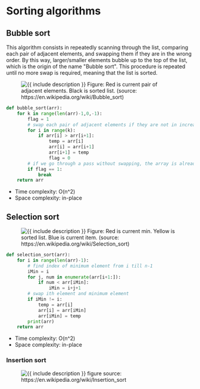 # Sorting algorithms

## Bubble sort

This algorithm consists in repeatedly scanning through the list, comparing each pair of adjacent elements, and swapping them if they are in the wrong order. By this way, larger/smaller elements bubble up to the top of the list, which is the origin of the name "Bubble sort". This procedure is repeated until no more swap is required, meaning that the list is sorted. 

<figure class="image">
  <img src="https://upload.wikimedia.org/wikipedia/commons/c/c8/Bubble-sort-example-300px.gif" alt="{{ include description }}">
  Figure: Red is current pair of adjacent elements. Black is sorted list. (source: https://en.wikipedia.org/wiki/Bubble_sort)
</figure>

```python
def bubble_sort(arr):
    for k in range(len(arr)-1,0,-1):       
        flag = 1   
        # swap each pair of adjacent elements if they are not in increasing order
        for i in range(k):
            if arr[i] > arr[i+1]:   
                temp = arr[i]
                arr[i] = arr[i+1]
                arr[i+1] = temp
                flag = 0
        # if we go through a pass without swapping, the array is already sorted
        if flag == 1:               
            break
    return arr
```

* Time complexity: O(n^2)
* Space complexity: in-place
 


## Selection sort

<figure class="image">
  <img src="https://upload.wikimedia.org/wikipedia/commons/9/94/Selection-Sort-Animation.gif" alt="{{ include description }}">
  Figure: Red is current min. Yellow is sorted list. Blue is current item. (source: https://en.wikipedia.org/wiki/Selection_sort)
</figure>

```python
def selection_sort(arr):
    for i in range(len(arr)-1):                   
        # find index of minimum element from i till n-1
        iMin = i
        for j, num in enumerate(arr[i+1:]):                
            if num < arr[iMin]:
                iMin = i+j+1
        # swap ith element and minimum element 
        if iMin != i:
            temp = arr[i]
            arr[i] = arr[iMin]
            arr[iMin] = temp
        print(arr)
    return arr
```

* Time complexity: O(n^2)
* Space complexity: in-place




### Insertion sort

<figure class="image">
  <img src="https://upload.wikimedia.org/wikipedia/commons/0/0f/Insertion-sort-example-300px.gif" alt="{{ include description }}">
  figure source: https://en.wikipedia.org/wiki/Insertion_sort
</figure>

